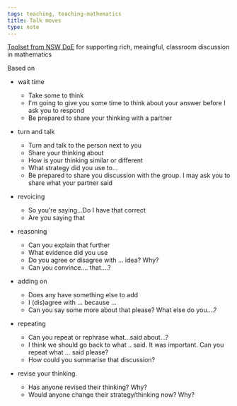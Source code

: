 ```yaml
---
tags: teaching, teaching-mathematics
title: Talk moves
type: note
---
```

[Toolset from NSW DoE](https://education.nsw.gov.au/teaching-and-learning/curriculum/literacy-and-numeracy/teaching-and-learning-resources/numeracy/talk-moves) for supporting rich, meaingful, classroom discussion in mathematics

Based on 

-   wait time

    - Take some to think 
    - I'm going to give you some time to think about your answer before I ask you to respond
    - Be prepared to share your thinking with a partner

-   turn and talk

    - Turn and talk to the person next to you
    - Share your thinking about 
    - How is your thinking similar or different 
    - What strategy did you use to...
    - Be prepared to share you discussion with the group. I may ask you to share what your partner said 

-   revoicing

    - So you're saying...Do I have that correct
    - Are you saying that 

-   reasoning

    - Can you explain that further
    - What evidence did you use
    - Do you agree or disagree with ... idea? Why?
    - Can you convince.... that....?

-   adding on

    - Does any have something else to add 
    - I (dis)agree with ... because ... 
    - Can you say some more about that please? What else do you....?

-   repeating

    - Can you repeat or rephrase what...said about...?
    - I think we should go back to what .. said. It was important. Can you repeat what ... said please?
    - How could you summarise that discussion?

-   revise your thinking.

    - Has anyone revised their thinking? Why?
    - Would anyone change their strategy/thinking now? Why?